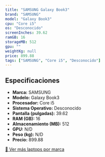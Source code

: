 ```yaml
---
title: "SAMSUNG Galaxy Book3"
brand: "SAMSUNG"
model: "Galaxy Book3"
cpu: "Core i5"
os: "Desconocido"
screenInches: 39.62
ramGB: 16
storageMB: 512
gpu: ""
weightKg: null
price: 899.88
tags: ["SAMSUNG", "Core i5", "Desconocido"]
---
```

## Especificaciones

- **Marca:** SAMSUNG
- **Modelo:** Galaxy Book3
- **Procesador:** Core i5
- **Sistema Operativo:** Desconocido
- **Pantalla (pulgadas):** 39.62
- **RAM (GB):** 16
- **Almacenamiento (MB):** 512
- **GPU:** N/D
- **Peso (kg):** N/D
- **Precio:** 899.88

[:rocket: Ver más laptops por marca](/brand/samsung)
